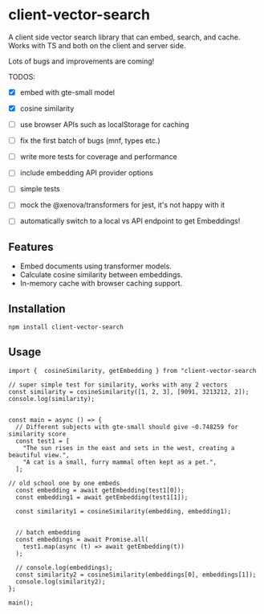 # client-vector-search

A client side vector search library that can embed, search, and cache. Works with TS and both on the client and server side.

Lots of bugs and improvements are coming!

TODOS:
- [x] embed with gte-small model
- [x] cosine similarity
- [ ] use browser APIs such as localStorage for caching
- [ ] fix the first batch of bugs (mnf, types etc.)
- [ ] write more tests for coverage and performance
- [ ] include embedding API provider options
- [ ] simple tests
- [ ] mock the @xenova/transformers for jest, it's not happy with it
- [ ] automatically switch to a local vs API endpoint to get Embeddings!


## Features

- Embed documents using transformer models.
- Calculate cosine similarity between embeddings.
- In-memory cache with browser caching support.

## Installation

```bash
npm install client-vector-search
```

## Usage





```
import {  cosineSimilarity, getEmbedding } from "client-vector-search

// super simple test for similarity, works with any 2 vectors
const similarity = cosineSimilarity([1, 2, 3], [9091, 3213212, 2]);
console.log(similarity);


const main = async () => {
  // Different subjects with gte-small should give ~0.748259 for similarity score
  const test1 = [
    "The sun rises in the east and sets in the west, creating a beautiful view.",
    "A cat is a small, furry mammal often kept as a pet.",
  ];

// old school one by one embeds
  const embedding = await getEmbedding(test1[0]);
  const embedding1 = await getEmbedding(test1[1]);

  const similarity1 = cosineSimilarity(embedding, embedding1);


  // batch embedding
  const embeddings = await Promise.all(
    test1.map(async (t) => await getEmbedding(t))
  );

  // console.log(embeddings);
  const similarity2 = cosineSimilarity(embeddings[0], embeddings[1]);
  console.log(similarity2);
};

main();

```
